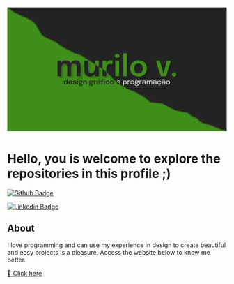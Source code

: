 <h1 align="center">
    <img alt="Murilo V." title="#Murilo V." src="./assets/readme-banner.png" />
</h1>

# Hello, you is welcome to explore the repositories in this profile ;)

[![Github Badge](https://img.shields.io/badge/-Github-000?style=flat-square&logo=Github&logoColor=white&link=https://github.com/murilo-v)](https://github.com/murilo-v)

[![Linkedin Badge](https://img.shields.io/badge/-LinkedIn-blue?style=flat-square&logo=Linkedin&logoColor=white&link=https://www.linkedin.com/in/murilo-v/)](https://www.linkedin.com/in/murilo-v/)

## About

I love programming and can use my experience in design to create beautiful and easy projects is a pleasure. Access the website below to know me better. 

<a href="https://murilo-v.netlify.app/">🔗 Click here</a>